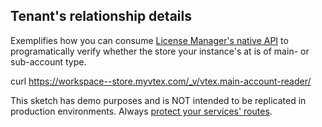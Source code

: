 ## Tenant's relationship details

Exemplifies how you can consume [License Manager's native API](https://github.com/vtex/node-vtex-api/blob/master/src/clients/janus/LicenseManager.ts) to programatically verify whether the store your instance's at is of main- or sub-account type.

curl https://workspace--store.myvtex.com/_v/vtex.main-account-reader/

This sketch has demo purposes and is NOT intended to be replicated in production environments. Always [protect your services' routes](https://developers.vtex.com/docs/guides/vtex-io-documentation-vrn).